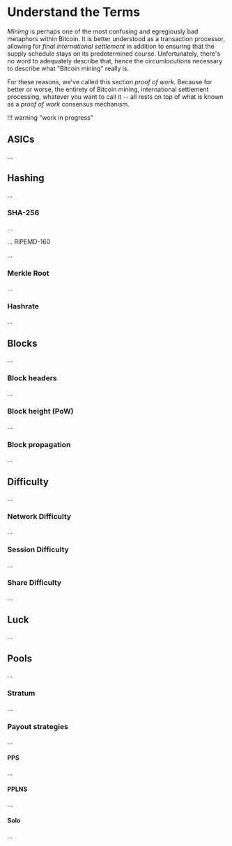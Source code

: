 <!--
Lord Jesus Christ
Son of God
Have mercy on me, a sinner
-->

# Understand the Terms

*Minimg* is perhaps one of the most confusing
 and egregiously bad 
 metaphors within Bitcoin.
It is better understood as 
 a transaction processor, allowing
 for *final international settlement*
 in addition to ensuring that the
 supply schedule stays on its predetermined
 course.
Unfortunately, there's no word to adequately
 describe that, hence the circumlocutions
 necessary to describe what 
 "Bitcoin mining" really is.

For these reasons, we've called this section
 *proof of work*.
Because for better or worse, the entirety
 of Bitcoin mining, international settlement
 processing, whatever you want to call it --
 all rests on top of what is known as a
 *proof of work* consensus mechanism.

!!! warning "work in progress"






## ASICs

...






## Hashing 

...

### SHA-256

...

... RIPEMD-160

...

### Merkle Root

...

### Hashrate

...







## Blocks

...

### Block headers

...

### Block height (PoW)

...

### Block propagation

...






## Difficulty

...

### Network Difficulty

...

### Session Difficulty

...

### Share Difficulty

...






## Luck

...






## Pools

...

### Stratum

...

### Payout strategies

...

#### PPS

...

#### PPLNS

...

#### Solo

...








